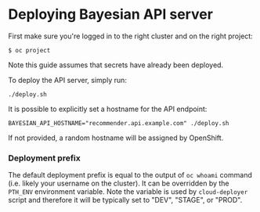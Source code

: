 # Deploying Bayesian API server

First make sure you're logged in to the right cluster and on the right project:

```
$ oc project
```

Note this guide assumes that secrets have already been deployed.

To deploy the API server, simply run:

```
./deploy.sh
```

It is possible to explicitly set a hostname for the API endpoint:

```
BAYESIAN_API_HOSTNAME="recommender.api.example.com" ./deploy.sh
```

If not provided, a random hostname will be assigned by OpenShift.

### Deployment prefix
The default deployment prefix is equal to the output of `oc whoami` command (i.e. likely your username on the cluster).
It can be overridden by the `PTH_ENV` environment variable.
Note the variable is used by `cloud-deployer` script and therefore it will be typically set to "DEV", "STAGE", or "PROD".